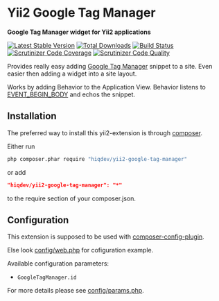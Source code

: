 # Yii2 Google Tag Manager

**Google Tag Manager widget for Yii2 applications**

[![Latest Stable Version](https://poser.pugx.org/hiqdev/yii2-google-tag-manager/v/stable)](https://packagist.org/packages/hiqdev/yii2-google-tag-manager)
[![Total Downloads](https://poser.pugx.org/hiqdev/yii2-google-tag-manager/downloads)](https://packagist.org/packages/hiqdev/yii2-google-tag-manager)
[![Build Status](https://img.shields.io/travis/hiqdev/yii2-google-tag-manager.svg)](https://travis-ci.org/hiqdev/yii2-google-tag-manager)
[![Scrutinizer Code Coverage](https://img.shields.io/scrutinizer/coverage/g/hiqdev/yii2-google-tag-manager.svg)](https://scrutinizer-ci.com/g/hiqdev/yii2-google-tag-manager/)
[![Scrutinizer Code Quality](https://img.shields.io/scrutinizer/g/hiqdev/yii2-google-tag-manager.svg)](https://scrutinizer-ci.com/g/hiqdev/yii2-google-tag-manager/)

Provides really easy adding [Google Tag Manager] snippet to a site.
Even easier then adding a widget into a site layout.

Works by adding Behavior to the Application View.
Behavior listens to [EVENT_BEGIN_BODY] and echos the snippet.

[Google Tag Manager]: https://tagmanager.google.com/
[EVENT_BEGIN_BODY]: http://www.yiiframework.com/doc-2.0/yii-web-view.html#EVENT_BEGIN_BODY-detail

## Installation

The preferred way to install this yii2-extension is through [composer](http://getcomposer.org/download/).

Either run

```sh
php composer.phar require "hiqdev/yii2-google-tag-manager"
```

or add

```json
"hiqdev/yii2-google-tag-manager": "*"
```

to the require section of your composer.json.

## Configuration

This extension is supposed to be used with [composer-config-plugin].

Else look [config/web.php] for cofiguration example.

Available configuration parameters:

- `GoogleTagManager.id`

For more details please see [config/params.php].

[composer-config-plugin]:   https://github.com/hiqdev/composer-config-plugin
[config/web.php]:           config/web.php
[config/params.php]:        config/params.php
